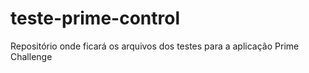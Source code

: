 # teste-prime-control
Repositório onde ficará os arquivos dos testes para a aplicação Prime Challenge
